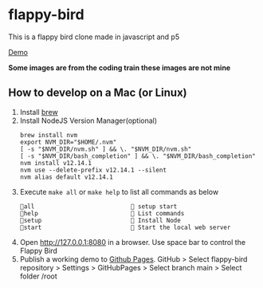 # flappy-bird
This is a flappy bird clone made in javascript and p5

[Demo](https://ikittycode.github.io/flappy-bird/)

**Some images are from the coding train these images are not mine**
## How to develop on a Mac (or Linux)
1. Install [brew](https://brew.sh/)
1. Install NodeJS Version Manager(optional)
    ```
    brew install nvm
    export NVM_DIR="$HOME/.nvm"
    [ -s "$NVM_DIR/nvm.sh" ] && \. "$NVM_DIR/nvm.sh"
    [ -s "$NVM_DIR/bash_completion" ] && \. "$NVM_DIR/bash_completion"
    nvm install v12.14.1
    nvm use --delete-prefix v12.14.1 --silent
    nvm alias default v12.14.1
    ```
1. Execute `make all` or `make help` to list all commands as below
    ```
    all                            setup start
    help                           List commands
    setup                          Install Node
    start                          Start the local web server
    ```
1. Open http://127.0.0.1:8080 in a browser. Use space bar to control the Flappy Bird
1. Publish a working demo to [Github Pages](https://docs.github.com/en/free-pro-team@latest/github/working-with-github-pages/configuring-a-publishing-source-for-your-github-pages-site). GitHub > Select flappy-bird repository > Settings > GitHubPages > Select branch main > Select folder /root
